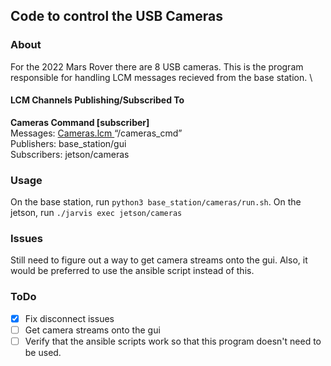 Code to control the USB Cameras
----

### About
For the 2022 Mars Rover there are 8 USB cameras. This is the program \
responsible for handling LCM messages recieved from the base station. \


#### LCM Channels Publishing/Subscribed To 
**Cameras Command [subscriber]** \
Messages: [ Cameras.lcm ](https://github.com/amszuch/mrover-workspace/blob/cameras/rover_msgs/Cameras.lcm) “/cameras_cmd” \
Publishers: base_station/gui \
Subscribers: jetson/cameras

### Usage 
On the base station, run `python3 base_station/cameras/run.sh`. On the jetson, run `./jarvis exec jetson/cameras`

### Issues
Still need to figure out a way to get camera streams onto the gui. Also, it would be preferred to use the ansible script instead of this.

### ToDo 

- [X] Fix disconnect issues
- [ ] Get camera streams onto the gui
- [ ] Verify that the ansible scripts work so that this program doesn't need to be used.
